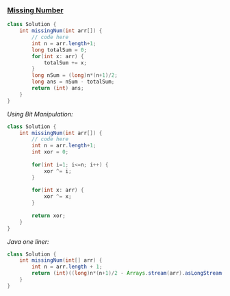 
### [Missing Number](https://www.geeksforgeeks.org/problems/missing-number-in-array1416/1)
```java
class Solution {
    int missingNum(int arr[]) {
        // code here
        int n = arr.length+1;
        long totalSum = 0;
        for(int x: arr) {
            totalSum += x;
        }
        long nSum = (long)n*(n+1)/2;
        long ans = nSum - totalSum;
        return (int) ans;
    }
}
```
_Using Bit Manipulation:_
```java
class Solution {
    int missingNum(int arr[]) {
        // code here
        int n = arr.length+1;
        int xor = 0;
        
        for(int i=1; i<=n; i++) {
            xor ^= i;
        }
        
        for(int x: arr) {
            xor ^= x;
        }
        
        return xor;
    }
} 
```
_Java one liner:_
```java
class Solution {
    int missingNum(int[] arr) {
        int n = arr.length + 1;
        return (int)((long)n*(n+1)/2 - Arrays.stream(arr).asLongStream().sum());
    }
}
```
